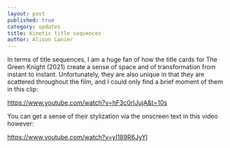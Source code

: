 ```yaml
---
layout: post
published: true
category: updates
title: Kinetic title sequences
author: Alison Lanier
---
```

In terms of title sequences, I am a huge fan of how the title cards for The Green Knight (2021) create a sense of space and of transformation from instant to instant. Unfortunately, they are also unique in that they are scattered throughout the film, and I could only find a brief moment of them in this clip:

https://www.youtube.com/watch?v=hF3c0rIJujA&t=10s

You can get a sense of their stylization via the onscreen text in this video however:

https://www.youtube.com/watch?v=yI189R6JyYI
